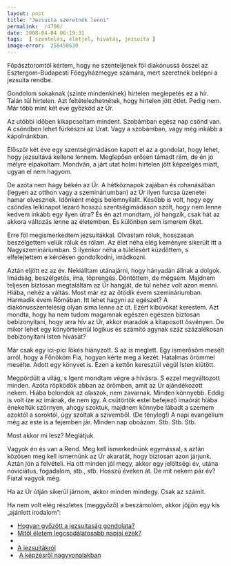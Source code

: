 ```yaml
---
layout: post
title: "Jezsuita szeretnék lenni"
permalink:  /4708/ 
date: 2008-04-04 06:19:31
tags:  [ szentelés, életjel, hivatás, jezsuita ] 
image-error:  258458630 
---
```

Főpásztoromtól kértem, hogy ne szenteljenek föl diakónussá ősszel az Esztergom-Budapesti Főegyházmegye számára, mert szeretnék belépni a jezsuita rendbe.

Gondolom sokaknak (szinte mindenkinek) hirtelen meglepetés ez a hír. Talán túl hirtelen. Azt feltételezhetnétek, hogy hirtelen jött ötlet. Pedig nem. Már több mint két éve győzköd az Úr.



<!--break-->

Az utóbbi időben kikapcsoltam mindent. Szobámban egész nap csönd van. A csöndben lehet fürkészni az Urat. Vagy a szobámban, vagy még inkább a kápolnánkban.

Először két éve egy szentségimádáson kapott el az a gondolat, hogy lehet, hogy jezsuitává kellene lennem. Meglepően erősen támadt rám, de én jó mélyre elpakoltam. Mondván, a járt utat holmi hirtelen jött képzelgés miatt, ugyan el nem hagyom.

De azóta nem hagy békén az Úr. A hétköznapok zajában és rohanásában (legyen az otthon vagy a szemináriumban) az Úr ilyen furcsa üzenetei hamar elvesznek. Időnként mégis belémnyilallt. Később is volt, hogy egy csöndes lelkinapot lezáró hosszú szentségimádáson szólt, hogy nem lenne kedvem inkább egy ilyen útra? És én azt mondtam, jól hangzik, csak hát az akkora változás lenne az életemben. És különben sem ismerem őket.

Erre föl megismerkedtem jezsuitákkal. Olvastam róluk, hosszasan beszélgettem velük róluk és rólam. Az élet néha elég keményre sikerült itt a Nagyszemináriumban. S ilyenkor néha a túlélésért küzdöttem, s elfelejtettem e kérdésen gondolkodni, imádkozni.

Aztán eljött ez az év. Nekiálltam utánajárni, hogy hányadán állnak a dolgok. Imádság, beszélgetés, ima, töprengés. Döntöttem, de mégsem. Majdnem teljesen biztosan megtaláltam az Úr hangját, de túl nehéz volt azon menni. Hiába, nehéz a váltás. Most már ez az ötödik évem&nbsp;szemináriumban. Harmadik évem Rómában. Itt lehet hagyni az egészet? A diakónusszentelésig olyan sima lenne az út. Ezért kibúvókat kerestem. Azt mondta, hogy ha nem tudom magamnak egészen egészen biztosan bebizonyítani, hogy arra hív az Úr, akkor maradok a kitaposott ösvényen. De mikor lehet egy könyörtelenül logikus és számító agynak száz százalékosan bebizonyítani Isten hívását?

Már csak egy ici-pici lökés hiányzott. S az is meglett. Egy ismerősöm mesélt arról, hogy a Főnököm Fia, hogyan kérte meg a kezét.&nbsp;Hatalmas örömmel mesélte. Adott egy könyvet is. Ezen a kettőn keresztül végül Isten kiütött.

Megpördült a világ, s Igent mondtam végre a hívásra. S ezzel megváltozott minden. Azóta röpködök abban az örömben, amit az Úr ajándékozott nekem. Hiába bolondok az olaszok, nem zavarnak. Minden könnyebb. Eddig is volt íze az imának, de nem így. A csütörtök estei befejező imaórát hiába énekeltük szörnyen, ahogy szoktuk, majdnem könnybe lábadt a szemem azoktól a soroktól, úgy szóltak a szívemből. (De tényleg!) A napi evangélium még az este is a fejemben jár. Minden nap oboázom. Stb. Stb. Stb.

Most akkor mi lesz? Meglátjuk.

Vagyok én és van a Rend. Meg kell ismerkednünk egymással, s aztán közösen meg kell ismernünk az Úr akaratát, hogy biztosan azon járjunk. Aztán jön a felvételi. Ha ott minden jól megy, akkor egy jelöltségi év, utána noviciátus, fogadalom, stb., stb. Hosszú éveken át. De mit nekem pár év? Fiatal vagyok még.

Ha az Úr útján sikerül járnom, akkor minden mindegy. Csak az számít.

Ha nem volt elég részletes (meggyőző) a beszámolóm, akkor jöjjön egy kis „ajánlott irodalom”:

<ul><li><a href="node/4709">Hogyan győzött a jezsuitaság gondolata?</a></li><li><a href="node/4710">Mitől életem legcsodálatosabb napjai ezek?</a></li><li>&nbsp;</li><li><a href="http://www.jezsuita.hu/">A jezsuitákról</a></li><li>&nbsp;<a href="http://www.parbeszed.com/main.php?folderID=1866&amp;articleID=7453&amp;ctag=articlelist&amp;iid=1">A képzésről nagyvonalakban</a></li></ul>